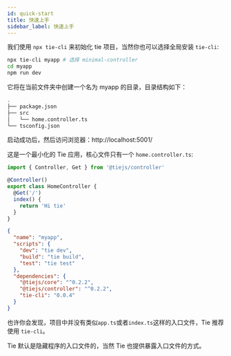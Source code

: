 ```yaml
---
id: quick-start
title: 快速上手
sidebar_label: 快速上手
---
```


我们使用 `npx tie-cli` 来初始化 tie 项目，当然你也可以选择全局安装 `tie-cli`:

```bash
npx tie-cli myapp # 选择 minimal-controller
cd myapp
npm run dev
```

它将在当前文件夹中创建一个名为 myapp 的目录，目录结构如下：

```bash
.
├── package.json
├── src
│   └── home.controller.ts
└── tsconfig.json
```

启动成功后，然后访问浏览器：http://localhost:5001/

这是一个最小化的 Tie 应用，核心文件只有一个 `home.controller.ts`:

<!--DOCUSAURUS_CODE_TABS-->
<!--home.controller.ts-->

```js
import { Controller, Get } from '@tiejs/controller'

@Controller()
export class HomeController {
  @Get('/')
  index() {
    return 'Hi tie'
  }
}
```

<!--package.json-->

```json
{
  "name": "myapp",
  "scripts": {
    "dev": "tie dev",
    "build": "tie build",
    "test": "tie test"
  },
  "dependencies": {
    "@tiejs/core": "^0.2.2",
    "@tiejs/controller": "^0.2.2",
    "tie-cli": "0.0.4"
  }
}
```

<!--END_DOCUSAURUS_CODE_TABS-->

也许你会发现，项目中并没有类似`app.ts`或者`index.ts`这样的入口文件，Tie 推荐使用 `tie-cli`。

Tie 默认是隐藏程序的入口文件的，当然 Tie 也提供暴露入口文件的方式。
